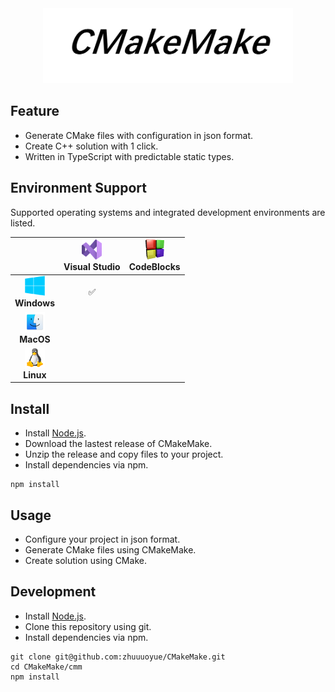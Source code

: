 <div align="center">
<img height=120 src="./images/cmakemake.png"/>
</div>

## Feature

- Generate CMake files with configuration in json format.
- Create C++ solution with 1 click.
- Written in TypeScript with predictable static types.

## Environment Support

Supported operating systems and integrated development environments are listed.

||<img height="32px" width="32px" src="./images/visual-studio.png"><br/>Visual Studio|<img height="32px" width="32px" src="./images/codeblocks.png"><br/>CodeBlocks|
|:-:|:-:|:-:|
|<img height="32px" width="32px" src="./images/windows.png"/><br/><b>Windows</b>|✅||
|<img height="32px" width="32px" src="./images/macox.png"/><br/><b>MacOS</b>|||
|<img height="32px" width="32px" src="./images/linux.webp"/><br/><b>Linux</b>|||

## Install

- Install [Node.js](https://nodejs.org/en).
- Download the lastest release of CMakeMake.
- Unzip the release and copy files to your project.
- Install dependencies via npm.

```shell
npm install
```

## Usage

- Configure your project in json format.
- Generate CMake files using CMakeMake.
- Create solution using CMake.

## Development

- Install [Node.js](https://nodejs.org/en).
- Clone this repository using git.
- Install dependencies via npm.

```shell
git clone git@github.com:zhuuuoyue/CMakeMake.git
cd CMakeMake/cmm
npm install
```

